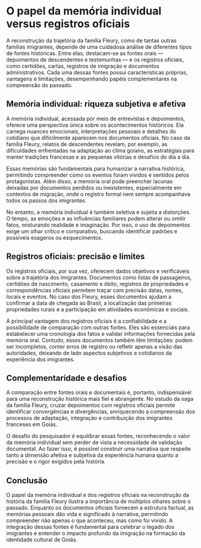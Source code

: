 # O papel da memória individual versus registros oficiais

A reconstrução da trajetória da família Fleury, como de tantas outras famílias imigrantes, depende de uma cuidadosa análise de diferentes tipos de fontes históricas. Entre elas, destacam-se as fontes orais — depoimentos de descendentes e testemunhas — e os registros oficiais, como certidões, cartas, registros de imigração e documentos administrativos. Cada uma dessas fontes possui características próprias, vantagens e limitações, desempenhando papéis complementares na compreensão do passado.

## Memória individual: riqueza subjetiva e afetiva

A memória individual, acessada por meio de entrevistas e depoimentos, oferece uma perspectiva única sobre os acontecimentos históricos. Ela carrega nuances emocionais, interpretações pessoais e detalhes do cotidiano que dificilmente aparecem nos documentos oficiais. No caso da família Fleury, relatos de descendentes revelam, por exemplo, as dificuldades enfrentadas na adaptação ao clima goiano, as estratégias para manter tradições francesas e as pequenas vitórias e desafios do dia a dia.

Essas memórias são fundamentais para humanizar a narrativa histórica, permitindo compreender como os eventos foram vividos e sentidos pelos protagonistas. Além disso, a memória oral pode preencher lacunas deixadas por documentos perdidos ou inexistentes, especialmente em contextos de migração, onde o registro formal nem sempre acompanhava todos os passos dos imigrantes.

No entanto, a memória individual é também seletiva e sujeita a distorções. O tempo, as emoções e as influências familiares podem alterar ou omitir fatos, misturando realidade e imaginação. Por isso, o uso de depoimentos exige um olhar crítico e comparativo, buscando identificar padrões e possíveis exageros ou esquecimentos.

## Registros oficiais: precisão e limites

Os registros oficiais, por sua vez, oferecem dados objetivos e verificáveis sobre a trajetória dos imigrantes. Documentos como listas de passageiros, certidões de nascimento, casamento e óbito, registros de propriedades e correspondências oficiais permitem traçar com precisão datas, nomes, locais e eventos. No caso dos Fleury, esses documentos ajudam a confirmar a data de chegada ao Brasil, a localização das primeiras propriedades rurais e a participação em atividades econômicas e sociais.

A principal vantagem dos registros oficiais é a confiabilidade e a possibilidade de comparação com outras fontes. Eles são essenciais para estabelecer uma cronologia dos fatos e validar informações fornecidas pela memória oral. Contudo, esses documentos também têm limitações: podem ser incompletos, conter erros de registro ou refletir apenas a visão das autoridades, deixando de lado aspectos subjetivos e cotidianos da experiência dos imigrantes.

## Complementaridade e desafios

A comparação entre fontes orais e documentais é, portanto, indispensável para uma reconstrução histórica mais fiel e abrangente. No estudo da saga da família Fleury, cruzar depoimentos com registros oficiais permite identificar convergências e divergências, enriquecendo a compreensão dos processos de adaptação, integração e contribuição dos imigrantes franceses em Goiás.

O desafio do pesquisador é equilibrar essas fontes, reconhecendo o valor da memória individual sem perder de vista a necessidade de validação documental. Ao fazer isso, é possível construir uma narrativa que respeite tanto a dimensão afetiva e subjetiva da experiência humana quanto a precisão e o rigor exigidos pela história.

## Conclusão

O papel da memória individual e dos registros oficiais na reconstrução da história da família Fleury ilustra a importância de múltiplos olhares sobre o passado. Enquanto os documentos oficiais fornecem a estrutura factual, as memórias pessoais dão vida e significado à narrativa, permitindo compreender não apenas o que aconteceu, mas como foi vivido. A integração dessas fontes é fundamental para celebrar o legado dos imigrantes e entender o impacto profundo da imigração na formação da identidade cultural de Goiás.